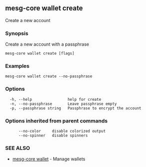 ## mesg-core wallet create

Create a new account

### Synopsis

Create a new account with a passphrase

```
mesg-core wallet create [flags]
```

### Examples

```
mesg-core wallet create --no-passphrase
```

### Options

```
  -h, --help                help for create
  -n, --no-passphrase       Leave passphrase empty
  -p, --passphrase string   Passphrase to encrypt the account
```

### Options inherited from parent commands

```
      --no-color     disable colorized output
      --no-spinner   disable spinners
```

### SEE ALSO

* [mesg-core wallet](mesg-core_wallet.md)	 - Manage wallets

